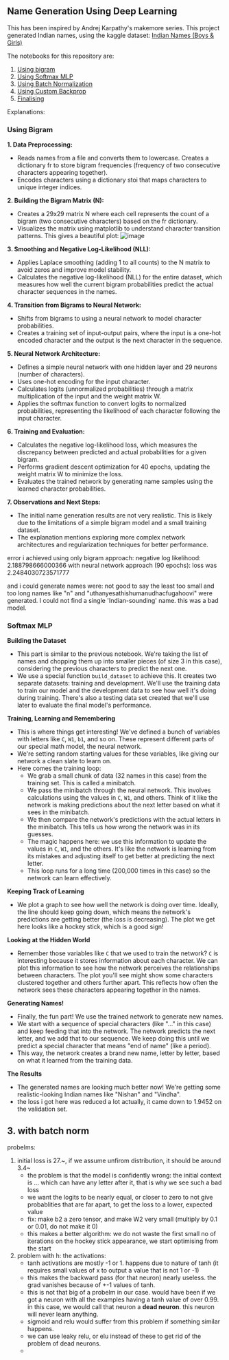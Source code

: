 ## Name Generation Using Deep Learning
This has been inspired by Andrej Karpathy's makemore series. This project generated Indian names, using the kaggle dataset: [Indian Names (Boys & Girls)](https://www.kaggle.com/datasets/meemr5/indian-names-boys-girls)

The notebooks for this repository are:
1. [Using bigram](https://www.kaggle.com/code/atharva729/name-gen-bigram/)
2. [Using Softmax MLP](https://www.kaggle.com/code/atharva729/fork-of-name-gen-softmax-mlp)
3. [Using Batch Normalization](https://www.kaggle.com/code/atharva729/name-gen-batch-norm)
4. [Using Custom Backprop](https://www.kaggle.com/code/atharva729/name-gen-backprop)
5. [Finalising](https://www.kaggle.com/code/atharva729/name-gen-finishing)

Explanations:

### Using Bigram
**1. Data Preprocessing:**

* Reads names from a file and converts them to lowercase.
Creates a dictionary fr to store bigram frequencies (frequency of two consecutive characters appearing together).
* Encodes characters using a dictionary stoi that maps characters to unique integer indices.

**2. Building the Bigram Matrix (N):**

* Creates a 29x29 matrix N where each cell represents the count of a bigram (two consecutive characters) based on the fr dictionary.
* Visualizes the matrix using matplotlib to understand character transition patterns. This gives a beautiful plot:
  ![image](https://github.com/atharva-729/Name-Generation/assets/118381293/d608c5a3-302b-4e67-8f20-63863824353f)


**3. Smoothing and Negative Log-Likelihood (NLL):**

* Applies Laplace smoothing (adding 1 to all counts) to the N matrix to avoid zeros and improve model stability.
* Calculates the negative log-likelihood (NLL) for the entire dataset, which measures how well the current bigram probabilities predict the actual character sequences in the names.

**4. Transition from Bigrams to Neural Network:**

* Shifts from bigrams to using a neural network to model character probabilities.
* Creates a training set of input-output pairs, where the input is a one-hot encoded character and the output is the next character in the sequence.

**5. Neural Network Architecture:**

* Defines a simple neural network with one hidden layer and 29 neurons (number of characters).
* Uses one-hot encoding for the input character.
* Calculates logits (unnormalized probabilities) through a matrix multiplication of the input and the weight matrix W.
* Applies the softmax function to convert logits to normalized probabilities, representing the likelihood of each character following the input character.

**6. Training and Evaluation:**

* Calculates the negative log-likelihood loss, which measures the discrepancy between predicted and actual probabilities for a given bigram.
* Performs gradient descent optimization for 40 epochs, updating the weight matrix W to minimize the loss.
* Evaluates the trained network by generating name samples using the learned character probabilities.

**7. Observations and Next Steps:**

* The initial name generation results are not very realistic. This is likely due to the limitations of a simple bigram model and a small training dataset.
* The explanation mentions exploring more complex network architectures and regularization techniques for better performance.

error i achieved using only bigram approach: negative log likelihood: 2.188798666000366
with neural network approach (90 epochs): loss was 2.2484030723571777

and i could generate names were: not good to say the least
too small and too long names like "n" and "uthanyesathishumanudhacfugahoovi" were generated. I could not find a single 'Indian-sounding' name.
this was a bad model.


### Softmax MLP
**Building the Dataset**

* This part is similar to the previous notebook. We're taking the list of names and chopping them up into smaller pieces (of size 3 in this case), considering the previous characters to predict the next one.
* We use a special function `build_dataset` to achieve this. It creates two separate datasets: training and development. We'll use the training data to train our model and the development data to see how well it's doing during training. There's also a testing data set created that we'll use later to evaluate the final model's performance.

**Training, Learning and Remembering**

* This is where things get interesting! We've defined a bunch of variables with letters like `C`, `W1`, `b1`, and so on. These represent different parts of our special math model, the neural network.
* We're setting random starting values for these variables, like giving our network a clean slate to learn on.
* Here comes the training loop:
    * We grab a small chunk of data (32 names in this case) from the training set. This is called a minibatch.
    * We pass the minibatch through the neural network. This involves calculations using the values in `C`, `W1`, and others. Think of it like the network is making predictions about the next letter based on what it sees in the minibatch.
    * We then compare the network's predictions with the actual letters in the minibatch. This tells us how wrong the network was in its guesses.
    * The magic happens here: we use this information to update the values in `C`, `W1`, and the others. It's like the network is learning from its mistakes and adjusting itself to get better at predicting the next letter.
    * This loop runs for a long time (200,000 times in this case) so the network can learn effectively.

**Keeping Track of Learning**

* We plot a graph to see how well the network is doing over time. Ideally, the line should keep going down, which means the network's predictions are getting better (the loss is decreasing). The plot we get here looks like a hockey stick, which is a good sign!

**Looking at the Hidden World**

* Remember those variables like `C` that we used to train the network? `C` is interesting because it stores information about each character. We can plot this information to see how the network perceives the relationships between characters. The plot you'll see might show some characters clustered together and others further apart. This reflects how often the network sees these characters appearing together in the names.

**Generating Names!**

* Finally, the fun part! We use the trained network to generate new names.
* We start with a sequence of special characters (like "..." in this case) and keep feeding that into the network. The network predicts the next letter, and we add that to our sequence. We keep doing this until we predict a special character that means "end of name" (like a period).
* This way, the network creates a brand new name, letter by letter, based on what it learned from the training data.

**The Results**

* The generated names are looking much better now! We're getting some realistic-looking Indian names like "Nishan" and "Vindha".
* the loss i got here was reduced a lot actually, it came down to 1.9452 on the validation set.  


## 3. with batch norm
probelms:
1. initial loss is 27.~, if we assume unfirom distribution, it should be around 3.4~
   * the problem is that the model is confidently wrong: the initial context is ... which can have any letter after it, that is why we see such a bad loss
   * we want the logits to be nearly equal, or closer to zero to not give probablities that are far apart, to get the loss to a lower, expected value
   * fix: make b2 a zero tensor, and make W2 very small (multiply by 0.1 or 0.01, do not make it 0)
   * this makes a better algorithm: we do not waste the first small no of iterations on the hockey stick appearance, we start optimising from the start
2. problem with h: the activations:
   * tanh activations are mostly -1 or 1. happens due to nature of tanh (it requires small values of x to output a value that is not 1 or -1)
   * this makes the backward pass (for that neuron) nearly useless. the grad vanishes because of +-1 values of tanh.
   *  this is not that big of a probelm in our case. would have been if we got a neuron with all the examples having a tanh value of over 0.99. in this case, we would call that neuron a **dead neuron**. this neuron will never learn anything.
   *  sigmoid and relu would suffer from this problem if something similar happens.
   *  we can use leaky relu, or elu instead of these to get rid of the problem of dead neurons.
   *  
